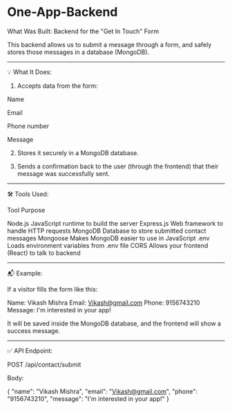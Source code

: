 # One-App-Backend

What Was Built: Backend for the "Get In Touch" Form

This backend allows us to submit a message through a form, and safely stores those messages in a database (MongoDB).


---

💡 What It Does:

1. Accepts data from the form:

Name

Email

Phone number

Message



2. Stores it securely in a MongoDB database.


3. Sends a confirmation back to the user (through the frontend) that their message was successfully sent.




---

🛠️ Tools Used:

Tool	Purpose

Node.js	JavaScript runtime to build the server
Express.js	Web framework to handle HTTP requests
MongoDB	Database to store submitted contact messages
Mongoose	Makes MongoDB easier to use in JavaScript
.env	Loads environment variables from .env file
CORS	Allows your frontend (React) to talk to backend



---

📬 Example:

If a visitor fills the form like this:

Name: Vikash Mishra
Email: Vikash@gmail.com
Phone: 9156743210
Message: I'm interested in your app!

It will be saved inside the MongoDB database, and the frontend will show a success message.


---

✅ API Endpoint:

POST /api/contact/submit

Body:

{
  "name": "Vikash Mishra",
  "email": "Vikash@gmail.com",
  "phone": "9156743210",
  "message": "I'm interested in your app!"
}
